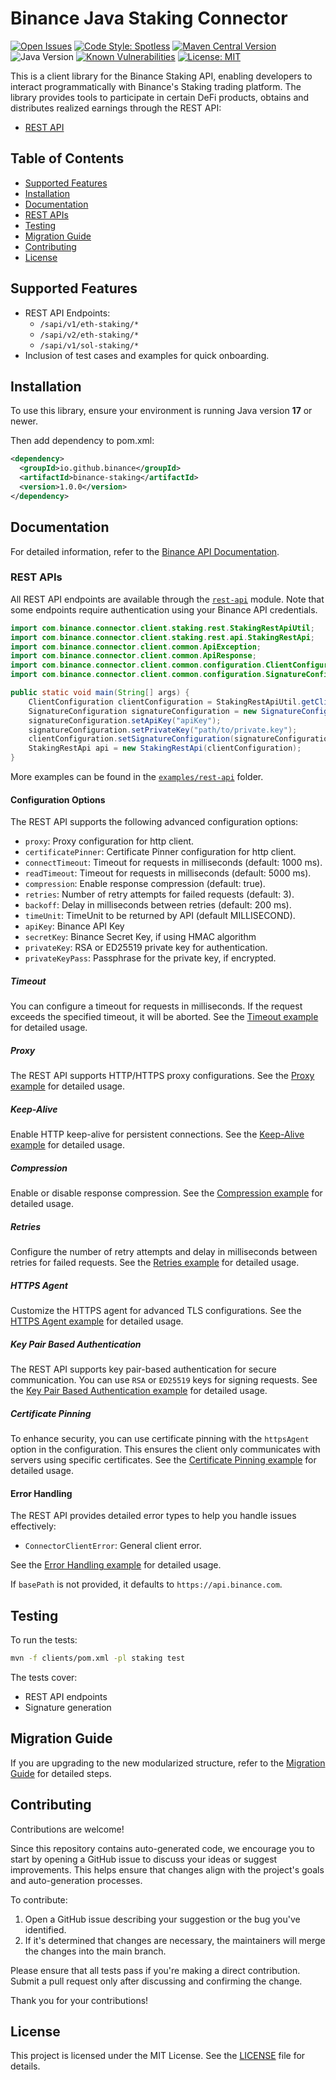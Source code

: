# Binance Java Staking Connector

[![Open Issues](https://img.shields.io/github/issues/binance/binance-connector-java)](https://github.com/binance/binance-connector-java/issues)
[![Code Style: Spotless](https://img.shields.io/badge/code%20style-spotless-ff69b4)](https://github.com/diffplug/spotless)
[![Maven Central Version](https://img.shields.io/maven-central/v/io.github.binance/binance-staking)](https://central.sonatype.com/artifact/io.github.binance/binance-staking)
![Java Version](https://img.shields.io/badge/Java-%3E=11-brightgreen)
[![Known Vulnerabilities](https://snyk.io/test/github/binance/binance-connector-java/badge.svg)](https://snyk.io/test/github/binance/binance-connector-java)
[![License: MIT](https://img.shields.io/badge/License-MIT-yellow.svg)](https://opensource.org/licenses/MIT)

This is a client library for the Binance Staking API, enabling developers to interact programmatically with Binance's Staking trading platform. The library provides tools to participate in certain DeFi products, obtains and distributes realized earnings through the REST API:

- [REST API](./src/main/java/com/binance/connector/client/staking/rest/api)

## Table of Contents

- [Supported Features](#supported-features)
- [Installation](#installation)
- [Documentation](#documentation)
- [REST APIs](#rest-apis)
- [Testing](#testing)
- [Migration Guide](#migration-guide)
- [Contributing](#contributing)
- [License](#license)

## Supported Features

- REST API Endpoints:
  - `/sapi/v1/eth-staking/*`
  - `/sapi/v2/eth-staking/*`
  - `/sapi/v1/sol-staking/*`
- Inclusion of test cases and examples for quick onboarding.

## Installation

To use this library, ensure your environment is running Java version **17** or newer.

Then add dependency to pom.xml:

```xml
<dependency>
  <groupId>io.github.binance</groupId>
  <artifactId>binance-staking</artifactId>
  <version>1.0.0</version>
</dependency>
```

## Documentation

For detailed information, refer to the [Binance API Documentation](https://developers.binance.com/docs/%{productName%}).

### REST APIs

All REST API endpoints are available through the [`rest-api`](./src/main/java/com/binance/connector/client/%{productName%}/rest) module. Note that some endpoints require authentication using your Binance API credentials.

```java
import com.binance.connector.client.staking.rest.StakingRestApiUtil;
import com.binance.connector.client.staking.rest.api.StakingRestApi;
import com.binance.connector.client.common.ApiException;
import com.binance.connector.client.common.ApiResponse;
import com.binance.connector.client.common.configuration.ClientConfiguration;
import com.binance.connector.client.common.configuration.SignatureConfiguration;

public static void main(String[] args) {
    ClientConfiguration clientConfiguration = StakingRestApiUtil.getClientConfiguration();
    SignatureConfiguration signatureConfiguration = new SignatureConfiguration();
    signatureConfiguration.setApiKey("apiKey");
    signatureConfiguration.setPrivateKey("path/to/private.key");
    clientConfiguration.setSignatureConfiguration(signatureConfiguration);
    StakingRestApi api = new StakingRestApi(clientConfiguration);
}
```

More examples can be found in the [`examples/rest-api`](./examples/staking/src/main/java/com/binance/connector/client/staking/rest) folder.

#### Configuration Options

The REST API supports the following advanced configuration options:

- `proxy`: Proxy configuration for http client.
- `certificatePinner`: Certificate Pinner configuration for http client.
- `connectTimeout`: Timeout for requests in milliseconds (default: 1000 ms).
- `readTimeout`: Timeout for requests in milliseconds (default: 5000 ms).
- `compression`: Enable response compression (default: true).
- `retries`: Number of retry attempts for failed requests (default: 3).
- `backoff`: Delay in milliseconds between retries (default: 200 ms).
- `timeUnit`: TimeUnit to be returned by API (default MILLISECOND).
- `apiKey`: Binance API Key
- `secretKey`: Binance Secret Key, if using HMAC algorithm 
- `privateKey`: RSA or ED25519 private key for authentication.
- `privateKeyPass`: Passphrase for the private key, if encrypted.

##### Timeout

You can configure a timeout for requests in milliseconds. If the request exceeds the specified timeout, it will be aborted. See the [Timeout example](./docs/rest-api/timeout.md) for detailed usage.

##### Proxy

The REST API supports HTTP/HTTPS proxy configurations. See the [Proxy example](./docs/rest-api/proxy.md) for detailed usage.

##### Keep-Alive

Enable HTTP keep-alive for persistent connections. See the [Keep-Alive example](./docs/rest-api/keepAlive.md) for detailed usage.

##### Compression

Enable or disable response compression. See the [Compression example](./docs/rest-api/compression.md) for detailed usage.

##### Retries

Configure the number of retry attempts and delay in milliseconds between retries for failed requests. See the [Retries example](./docs/rest-api/retries.md) for detailed usage.

##### HTTPS Agent

Customize the HTTPS agent for advanced TLS configurations. See the [HTTPS Agent example](./docs/rest-api/httpsAgent.md) for detailed usage.

##### Key Pair Based Authentication

The REST API supports key pair-based authentication for secure communication. You can use `RSA` or `ED25519` keys for signing requests. See the [Key Pair Based Authentication example](./docs/rest-api/key-pair-authentication.md) for detailed usage.

##### Certificate Pinning

To enhance security, you can use certificate pinning with the `httpsAgent` option in the configuration. This ensures the client only communicates with servers using specific certificates. See the [Certificate Pinning example](./docs/rest-api/certificate-pinning.md) for detailed usage.

#### Error Handling

The REST API provides detailed error types to help you handle issues effectively:

- `ConnectorClientError`: General client error.

See the [Error Handling example](./docs/rest-api/error-handling.md) for detailed usage.

If `basePath` is not provided, it defaults to `https://api.binance.com`.

## Testing

To run the tests:

```bash
mvn -f clients/pom.xml -pl staking test
```

The tests cover:

- REST API endpoints
- Signature generation

## Migration Guide

If you are upgrading to the new modularized structure, refer to the [Migration Guide](./docs/rest-api/migration-guide.md) for detailed steps.

## Contributing

Contributions are welcome!

Since this repository contains auto-generated code, we encourage you to start by opening a GitHub issue to discuss your ideas or suggest improvements. This helps ensure that changes align with the project's goals and auto-generation processes.

To contribute:

1. Open a GitHub issue describing your suggestion or the bug you've identified.
2. If it's determined that changes are necessary, the maintainers will merge the changes into the main branch.

Please ensure that all tests pass if you're making a direct contribution. Submit a pull request only after discussing and confirming the change.

Thank you for your contributions!

## License

This project is licensed under the MIT License. See the [LICENSE](../../LICENSE) file for details.